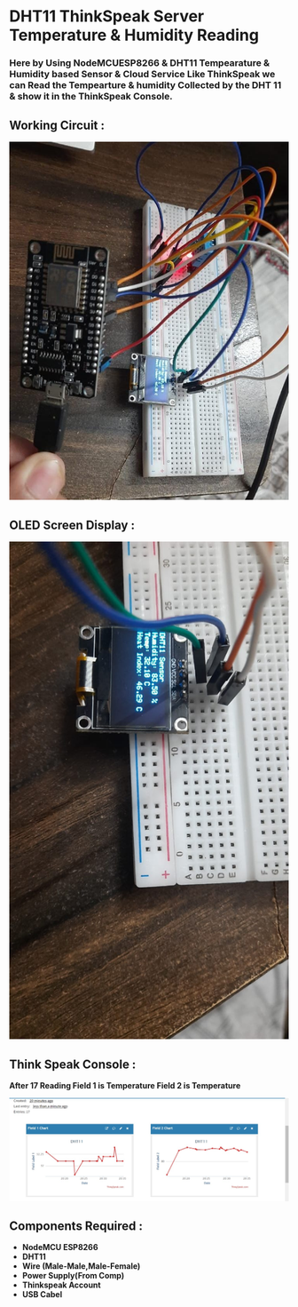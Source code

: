 # DHT11 ThinkSpeak Server Temperature & Humidity Reading


### Here by Using NodeMCUESP8266 & DHT11 Tempearature & Humidity based Sensor &  Cloud Service Like ThinkSpeak we can Read the Tempearture & humidity Collected by the DHT 11  & show it in the ThinkSpeak Console.

## Working Circuit :

<img src='./img/workingckt.jpg'>

## OLED Screen Display  :
<img src='./img/dhtoledscreen.jpg'>

## Think Speak Console :

<B> After 17 Reading
<B> Field 1 is Temperature 
<B> Field 2 is Temperature 

<img src='./img/thinkspeakconsole.jpg'>

## Components Required :

<ul>
<li>NodeMCU ESP8266</li>
<li>DHT11</li>
<li>Wire (Male-Male,Male-Female)</li>
<li>Power Supply(From Comp)</li>
<li>Thinkspeak Account</li>
<li> USB Cabel </li>
</ul>
